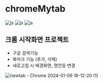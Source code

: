 # chromeMytab
![js](https://img.shields.io/badge/JavaScript-F7DF1E?style=for-the-badge&logo=JavaScript&logoColor=white)
![js](https://img.shields.io/badge/HTML-239120?style=for-the-badge&logo=html5&logoColor=white)
![js](https://img.shields.io/badge/CSS-239120?&style=for-the-badge&logo=css3&logoColor=white)

## 크롬 시작화면 프로젝트
- 구글 검색기능
- 북마크 기능 (추가, 삭제)
- 새로고침 시 배경화면, 명언등 변경
  
![newtab - Chrome 2024-01-09 18-12-20 (1)](https://github.com/Guchaehyun/chromeMytab/assets/55358108/00e2b803-6381-4401-ab07-421be3fbfa12)
